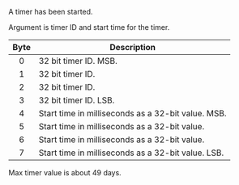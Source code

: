 A timer has been started.

Argument is timer ID and start time for the timer. 

 | Byte | Description                                        | 
 | :----: | -----------                                        | 
 | 0    | 32 bit timer ID. MSB.                              | 
 | 1    | 32 bit timer ID.                                   | 
 | 2    | 32 bit timer ID.                                   | 
 | 3    | 32 bit timer ID. LSB.                              | 
 | 4    | Start time in milliseconds as a 32-bit value. MSB. | 
 | 5    | Start time in milliseconds as a 32-bit value.      | 
 | 6    | Start time in milliseconds as a 32-bit value.      | 
 | 7    | Start time in milliseconds as a 32-bit value. LSB. | 

Max timer value is about 49 days. 